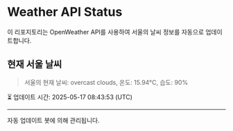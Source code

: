 
# Weather API Status

이 리포지토리는 OpenWeather API를 사용하여 서울의 날씨 정보를 자동으로 업데이트합니다.

## 현재 서울 날씨
> 서울의 현재 날씨: overcast clouds, 온도: 15.94°C, 습도: 90%

⏳ 업데이트 시간: 2025-05-17 08:43:53 (UTC)

---
자동 업데이트 봇에 의해 관리됩니다.
